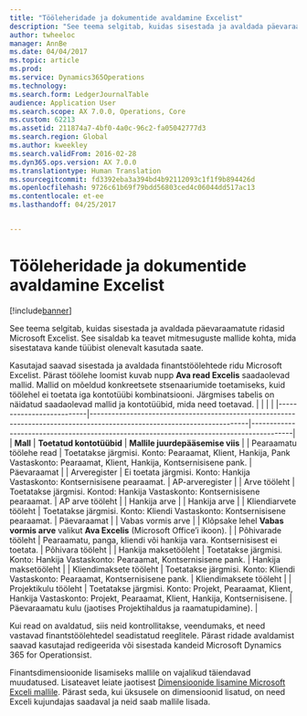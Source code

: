 ```yaml
---
title: "Tööleheridade ja dokumentide avaldamine Excelist"
description: "See teema selgitab, kuidas sisestada ja avaldada päevaraamatute ridasid Microsoft Excelist. See sisaldab ka teavet mitmesuguste mallide kohta, mida sisestatava kande tüübist olenevalt kasutada saate."
author: twheeloc
manager: AnnBe
ms.date: 04/04/2017
ms.topic: article
ms.prod: 
ms.service: Dynamics365Operations
ms.technology: 
ms.search.form: LedgerJournalTable
audience: Application User
ms.search.scope: AX 7.0.0, Operations, Core
ms.custom: 62213
ms.assetid: 211874a7-4bf0-4a0c-96c2-fa05042777d3
ms.search.region: Global
ms.author: kweekley
ms.search.validFrom: 2016-02-28
ms.dyn365.ops.version: AX 7.0.0
ms.translationtype: Human Translation
ms.sourcegitcommit: fd3392eba3a394bd4b92112093c1f1f9b894426d
ms.openlocfilehash: 9726c61b69f79bdd56803ced4c06044dd517ac13
ms.contentlocale: et-ee
ms.lasthandoff: 04/25/2017


---
```


# <a name="publish-journal-lines-and-documents-from-excel"></a>Tööleheridade ja dokumentide avaldamine Excelist

[!include[banner](../includes/banner.md)]


See teema selgitab, kuidas sisestada ja avaldada päevaraamatute ridasid Microsoft Excelist. See sisaldab ka teavet mitmesuguste mallide kohta, mida sisestatava kande tüübist olenevalt kasutada saate.

Kasutajad saavad sisestada ja avaldada finantstöölehtede ridu Microsoft Excelist. Pärast töölehe loomist kuvab nupp **Ava read Excelis** saadaolevad mallid. Mallid on mõeldud konkreetsete stsenaariumide toetamiseks, kuid töölehel ei toetata iga kontotüübi kombinatsiooni. Järgmises tabelis on näidatud saadaolevad mallid ja kontotüübid, mida need toetavad.
|                          |                                                                                                                         |                                                                                         |
|--------------------------|-------------------------------------------------------------------------------------------------------------------------|-----------------------------------------------------------------------------------------|
| **Mall**             | **Toetatud kontotüübid**                                                                                             | **Mallile juurdepääsemise viis**                                                          |
| Pearaamatu töölehe read     | Toetatakse järgmisi. Konto: Pearaamat, Klient, Hankija, Pank Vastaskonto: Pearaamat, Klient, Hankija, Kontsernisisene pank.       | Päevaraamat                                                                         |
| Arveregister         | Ei toetata järgmisi. Konto: Hankija Vastaskonto: Kontsernisisene pearaamat.                                                    | AP-arveregister                                                                     |
| Arve tööleht          | Toetatakse järgmisi. Kontod: Hankija Vastaskonto: Kontsernisisene pearaamat.                                                      | AP arve tööleht                                                                      |
| Hankija arve           |                                                                                                                         | Hankija arve                                                                          |
| Kliendiarvete tööleht | Toetatakse järgmisi. Konto: Kliendi Vastaskonto: Kontsernisisene pearaamat.                                                     | Päevaraamat                                                                         |
| Vabas vormis arve        |                                                                                                                         | Klõpsake lehel **Vabas vormis arve** valikut **Ava Excelis** (Microsoft Office’i ikoon). |
| Põhivarade tööleht     | Pearaamatu, panga, kliendi või hankija vara. Kontsernisisest ei toetata.                                               | Põhivara tööleht                                                                     |
| Hankija maksetööleht   | Toetatakse järgmisi. Konto: Hankija Vastaskonto: Pearaamat, Kontsernisisene pank.                                                 | Hankija maksetööleht                                                                  |
| Kliendimaksete tööleht | Toetatakse järgmisi. Konto: Kliendi Vastaskonto: Pearaamat, Kontsernisisene pank.                                               | Kliendimaksete tööleht                                                                |
| Projektikulu tööleht  | Toetatakse järgmisi. Konto: Projekt, Pearaamat, Klient, Hankija Vastaskonto: Projekt, Pearaamat, Klient, Hankija, Kontsernisisene. | Päevaraamatu kulu (jaotises Projektihaldus ja raamatupidamine).                       |

Kui read on avaldatud, siis neid kontrollitakse, veendumaks, et need vastavad finantstöölehtedel seadistatud reeglitele. Pärast ridade avaldamist saavad kasutajad redigeerida või sisestada kandeid Microsoft Dynamics 365 for Operationsist. 

Finantsdimensioonide lisamiseks mallile on vajalikud täiendavad muudatused. Lisateavet leiate jaotisest [Dimensioonide lisamine Microsoft Exceli mallile](/dynamics365/operations/dev-itpro/financial/add-dimensions-excel-templates). Pärast seda, kui üksusele on dimensioonid lisatud, on need Exceli kujundajas saadaval ja neid saab mallile lisada.






